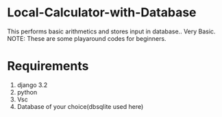 # Local-Calculator-with-Database
This performs basic arithmetics and stores input in database.. Very Basic. NOTE: These are some playaround codes for beginners. 

# Requirements
1. django 3.2
2. python
3. Vsc
4. Database of your choice(dbsqlite used here)
